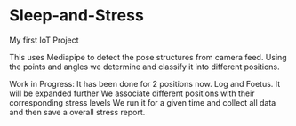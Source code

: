 # Sleep-and-Stress
My first IoT Project

This uses Mediapipe to detect the pose structures from camera feed.
Using the points and angles we determine and classify it into different positions.

Work in Progress:
It has been done for 2 positions now. Log and Foetus. It will be expanded further
We associate different positions with their corresponding stress levels
We run it for a given time and collect all data and then save a overall stress report.
